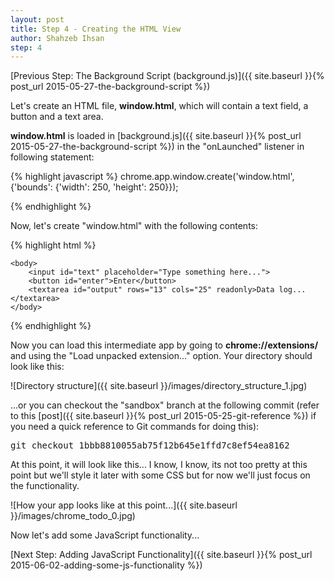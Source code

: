 ```yaml
---
layout: post
title: Step 4 - Creating the HTML View
author: Shahzeb Ihsan
step: 4
---
```


[Previous Step: The Background Script (background.js)]({{ site.baseurl }}{% post_url 2015-05-27-the-background-script %})

Let's create an HTML file, **window.html**, which will contain a text field, a button and a text area.

**window.html** is loaded in [background.js]({{ site.baseurl }}{% post_url 2015-05-27-the-background-script %}) in the "onLaunched" listener in following statement:

{% highlight javascript %}
chrome.app.window.create('window.html',
                         {'bounds': {'width': 250, 'height': 250}});

{% endhighlight %}

Now, let's create "window.html" with the following contents:

{% highlight html %}
<html>
    <head>
        <meta charset="utf-8">
        <title>Chrome ToDo</title>
    </head>

    <body>
        <input id="text" placeholder="Type something here...">
        <button id="enter">Enter</button>
        <textarea id="output" rows="13" cols="25" readonly>Data log...</textarea>
    </body>
</html>
{% endhighlight %}

Now you can load this intermediate app by going to **chrome://extensions/** and using the "Load unpacked extension..." option. Your directory should look like this:

![Directory structure]({{ site.baseurl }}/images/directory_structure_1.jpg)

...or you can checkout the "sandbox" branch at the following commit (refer to this [post]({{ site.baseurl }}{% post_url 2015-05-25-git-reference %}) if you need a quick reference to Git commands for doing this):

<pre>
git checkout 1bbb8810055ab75f12b645e1ffd7c8ef54ea8162
</pre>

At this point, it will look like this... I know, I know, its not too pretty at this point but we'll style it later with some CSS but for now we'll just focus on the functionality.

![How your app looks like at this point...]({{ site.baseurl }}/images/chrome_todo_0.jpg)

Now let's add some JavaScript functionality...

[Next Step: Adding JavaScript Functionality]({{ site.baseurl }}{% post_url 2015-06-02-adding-some-js-functionality %})
